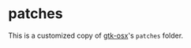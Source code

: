 # patches

This is a customized copy of [gtk-osx](https://gitlab.gnome.org/GNOME/gtk-osx)'s `patches` folder.